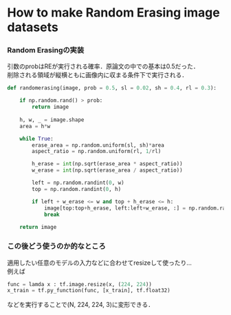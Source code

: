 # How to make Random Erasing image datasets

### Random Erasingの実装

引数のprobはREが実行される確率．原論文の中での基本は0.5だった．  
削除される領域が縦横ともに画像内に収まる条件下で実行される．  

```python
def randomerasing(image, prob = 0.5, sl = 0.02, sh = 0.4, rl = 0.3):

    if np.random.rand() > prob:
        return image
    
    h, w, _ = image.shape
    area = h*w

    while True:
        erase_area = np.random.uniform(sl, sh)*area
        aspect_ratio = np.random.uniform(rl, 1/rl)

        h_erase = int(np.sqrt(erase_area * aspect_ratio))
        w_erase = int(np.sqrt(erase_area / aspect_ratio))

        left = np.random.randint(0, w)
        top = np.random.randint(0, h)

        if left + w_erase <= w and top + h_erase <= h:
            image[top:top+h_erase, left:left+w_erase, :] = np.random.rand(h_erase, w_erase, 3) * 255.0
            break
    
    return image

```

### この後どう使うのか的なところ

適用したい任意のモデルの入力などに合わせてresizeして使ったり...  
例えば
```python
func = lamda x : tf.image.resize(x, (224, 224))
x_train = tf.py_function(func, [x_train], tf.float32)
```
などを実行することで(N, 224, 224, 3)に変形できる．  
